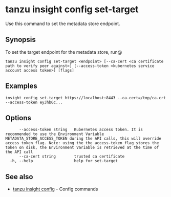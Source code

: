 # tanzu insight config set-target

Use this command to set the metadata store endpoint.

## <a id='synopsis'></a>Synopsis

To set the target endpoint for the metadata store, run@

```console
tanzu insight config set-target <endpoint> [--ca-cert <ca certificate path to verify peer against>] [--access-token <kubernetes service account access token>] [flags]
```

## <a id='examples'></a>Examples

```console
insight config set-target https://localhost:8443 --ca-cert=/tmp/ca.crt --access-token eyJhbGc...
```

## <a id='options'></a>Options

```console
      --access-token string   Kubernetes access token. It is recommended to use the Environment Variable METADATA_STORE_ACCESS_TOKEN during the API calls, this will override access token flag. Note: using the the access-token flag stores the token on disk, the Environment Variable is retrieved at the time of the API call
      --ca-cert string        trusted ca certificate
  -h, --help                  help for set-target
```

## <a id='see-also'></a>See also

* [tanzu insight config](tanzu_insight_config.hbs.md)	 - Config commands
